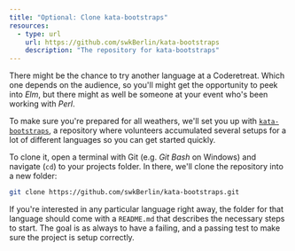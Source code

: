 ```yaml
---
title: "Optional: Clone kata-bootstraps"
resources:
  - type: url
    url: https://github.com/swkBerlin/kata-bootstraps
    description: "The repository for kata-bootstraps"
---
```


There might be the chance to try another language at a Coderetreat. Which one depends on the audience, so you'll might get the opportunity to peek into *Elm*, but there might as well be someone at your event who's been working with *Perl*.

To make sure you're prepared for all weathers, we'll set you up with [`kata-bootstraps`](https://github.com/swkBerlin/kata-bootstraps), a repository where volunteers accumulated several setups for a lot of different languages so you can get started quickly.

To clone it, open a terminal with Git (e.g. *Git Bash* on Windows) and navigate (`cd`) to your projects folder. In there, we'll clone the repository into a new folder:

```sh
git clone https://github.com/swkBerlin/kata-bootstraps.git
```

If you're interested in any particular language right away, the folder for that language should come with a `README.md` that describes the necessary steps to start. The goal is as always to have a failing, and a passing test to make sure the project is setup correctly.